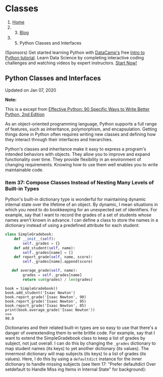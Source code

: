 # Classes



1. [Home](https://thepythonguru.com/)
2. 3. [Blog](https://thepythonguru.com/blog/)
4. 5. Python Classes and Interfaces

\(Sponsors\) Get started learning Python with [DataCamp's](https://www.datacamp.com/?utm_source=thepythonguru&utm_campaign=thepythonguru_tutorials) free [Intro to Python tutorial](https://www.datacamp.com/courses/intro-to-python-for-data-science/?utm_source=thepythonguru&utm_campaign=thepythonguru_tutorials). Learn Data Science by completing interactive coding challenges and watching videos by expert instructors. [Start Now!](https://www.datacamp.com/courses/intro-to-python-for-data-science/?utm_source=thepythonguru&utm_campaign=thepythonguru_tutorials)

## Python Classes and Interfaces

 Updated on Jan 07, 2020

 **Note:**

This is a except from [Effective Python: 90 Specific Ways to Write Better Python, 2nd Edition](http://www.informit.com/store/effective-python-90-specific-ways-to-write-better-python-9780134853987)

As an object-oriented programming language, Python supports a full range of features, such as inheritance, polymorphism, and encapsulation. Getting things done in Python often requires writing new classes and defining how they interact through their interfaces and hierarchies.

Python's classes and inheritance make it easy to express a program's intended behaviors with objects. They allow you to improve and expand functionality over time. They provide flexibility in an environment of changing requirements. Knowing how to use them well enables you to write maintainable code.

### Item 37: Compose Classes Instead of Nesting Many Levels of Built-in Types

Python's built-in dictionary type is wonderful for maintaining dynamic internal state over the lifetime of an object. By dynamic, I mean situations in which you need to do bookkeeping for an unexpected set of identifiers. For example, say that I want to record the grades of a set of students whose names aren't known in advance. I can define a class to store the names in a dictionary instead of using a predefined attribute for each student:



```python
class SimpleGradebook:
    def __init__(self):
        self._grades = {}
    def add_student(self, name):
        self._grades[name] = []
    def report_grade(self, name, score):
        self._grades[name].append(score)

   def average_grade(self, name):
        grades = self._grades[name]
        return sum(grades) / len(grades)
```





```text
book = SimpleGradebook()
book.add_student('Isaac Newton')
book.report_grade('Isaac Newton', 90)
book.report_grade('Isaac Newton', 95)
book.report_grade('Isaac Newton', 85)
print(book.average_grade('Isaac Newton'))
>>>
90.0
```

 Dictionaries and their related built-in types are so easy to use that there's a danger of overextending them to write brittle code. For example, say that I want to extend the SimpleGradebook class to keep a list of grades by subject, not just overall. I can do this by changing the `_grades` dictionary to map student names \(its keys\) to yet another dictionary \(its values\). The innermost dictionary will map subjects \(its keys\) to a list of grades \(its values\). Here, I do this by using a `defaultdict` instance for the inner dictionary to handle missing subjects \(see Item 17: "Prefer defaultdict Over setdefault to Handle Miss ing Items in Internal State" for background\):

